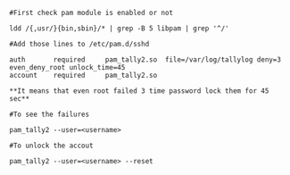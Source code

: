     #First check pam module is enabled or not

    ldd /{,usr/}{bin,sbin}/* | grep -B 5 libpam | grep '^/'

    #Add those lines to /etc/pam.d/sshd

    auth       required     pam_tally2.so  file=/var/log/tallylog deny=3 even_deny_root unlock_time=45
    account    required     pam_tally2.so

    **It means that even root failed 3 time password lock them for 45 sec**

    #To see the failures

    pam_tally2 --user=<username>

    #To unlock the accout

    pam_tally2 --user=<username> --reset
